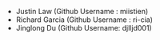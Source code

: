 - Justin Law (Github Username : miistien)
- Richard Garcia (Github Username : ri-cia)
- Jinglong Du (Github Username: djlljd001)
